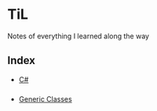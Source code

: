 # TiL
Notes of everything I learned along the way


## Index
* [C#](#C#)

###
- [Generic Classes](C#/Generics)
